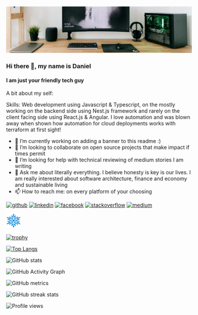 ![simple clean pc desktop setup](./pc_setup.jpg)
### Hi there 👋, my name is Daniel
#### I am just your friendly tech guy


A bit about my self:

Skills: Web development using Javascript & Typescript, on the mostly working on the backend side using Nest.js framework and rarely on the client facing side using React.js & Angular. I love automation and was blown away when shown how automation for cloud deployments works with terraform at first sight!

- 🔭 I’m currently working on adding a banner to this readme :) 
- 👯 I’m looking to collaborate on open source projects that make impact if times permit 
- 🤔 I’m looking for help with technical reviewing of medium stories I am writing 
- 💬 Ask me about literally everything. I believe honesty is key is our lives. I am really interested about software architecture, finance and economy and sustainable living   
- 📫 How to reach me: on every platform of your choosing 


[<img src='https://cdn.jsdelivr.net/npm/simple-icons@3.0.1/icons/github.svg' alt='github' height='40'>](https://github.com/danielglazer)  [<img src='https://cdn.jsdelivr.net/npm/simple-icons@3.0.1/icons/linkedin.svg' alt='linkedin' height='40'>](https://www.linkedin.com/in/https://www.linkedin.com/in/glazer-daniel//)  [<img src='https://cdn.jsdelivr.net/npm/simple-icons@3.0.1/icons/facebook.svg' alt='facebook' height='40'>](https://www.facebook.com/https://www.facebook.com/profile.php?id=100010483849208)  [<img src='https://cdn.jsdelivr.net/npm/simple-icons@3.0.1/icons/stackoverflow.svg' alt='stackoverflow' height='40'>](https://stackoverflow.com/users/https://stackoverflow.com/users/7704441/daniel-glazer)  [<img src='https://cdn.jsdelivr.net/npm/simple-icons@3.0.1/icons/medium.svg' alt='medium' height='40'>](https://medium.com/@danielglazer)  

<a href='https://archiveprogram.github.com/'><img src='https://raw.githubusercontent.com/acervenky/animated-github-badges/master/assets/acbadge.gif' width='40' height='40'></a> 

[![trophy](https://github-profile-trophy.vercel.app/?username=danielglazer)](https://github.com/ryo-ma/github-profile-trophy)

[![Top Langs](https://github-readme-stats.vercel.app/api/top-langs/?username=danielglazer)](https://github.com/anuraghazra/github-readme-stats)

![GitHub stats](https://github-readme-stats.vercel.app/api?username=danielglazer&show_icons=true&count_private=true)  

![GitHub Activity Graph](https://activity-graph.herokuapp.com/graph?username=danielglazer)  

![GitHub metrics](https://metrics.lecoq.io/danielglazer)  

![GitHub streak stats](https://github-readme-streak-stats.herokuapp.com/?user=danielglazer)  

![Profile views](https://gpvc.arturio.dev/danielglazer)  